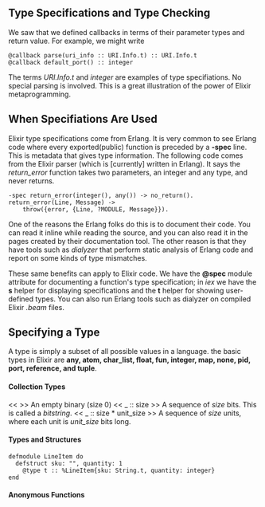 Type Specifications and Type Checking
-----
We saw that we defined callbacks in terms of their parameter types and return value.
For example, we might write
```
@callback parse(uri_info :: URI.Info.t) :: URI.Info.t
@callback default_port() :: integer
```

The terms *URI.Info.t* and *integer* are examples of type specifiations.
No special parsing is involved. This is a great illustration of the power of Elixir metaprogramming.

When Specifiations Are Used
-----
Elixir type specifications come from Erlang. It is very common to see Erlang code where every exported(public) function is preceded by a **-spec** line.
This is metadata that gives type information. The following code comes from the Elixir parser (which is [currently] written in Erlang).
It says the *return_error* function takes two parameters, an integer and any type, and never returns.
```
-spec return_error(integer(), any()) -> no_return().
return_error(Line, Message) ->
    throw({error, {Line, ?MODULE, Message}}).
```

One of the reasons the Erlang folks do this is to document their code.
You can read it inline while reading the source, and you can also read it in the pages created by their documentation tool.
The other reason is that they have tools such as *dialyzer* that perform static analysis of Erlang code and report on some kinds of type mismatches.

These same benefits can apply to Elixir code. We have the **@spec** module attribute for documenting a function's type specification; in *iex* we have the **s** helper for displaying specifications and the **t** helper for showing user-defined types.
You can also run Erlang tools such as dialyzer on compiled Elixir *.beam* files.

Specifying a Type
-----
A type is simply a subset of all possible values in a language. 
the basic types in Elixir are **any, atom, char_list, float, fun, integer, map, none, pid, port, reference, and tuple**.

#### Collection Types

<< >>
   An empty binary (size 0)
<< _ :: size >>
   A sequence of *size* bits. This is called a *bitstring*.
<< _ :: size * unit_size >>
   A sequence of *size* units, where each unit is *unit_size* bits long.

#### Types and Structures

```
defmodule LineItem do 
  defstruct sku: "", quantity: 1
	@type t :: %LineItem{sku: String.t, quantity: integer}
end
```

#### Anonymous Functions

